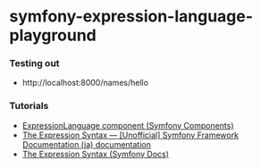 symfony-expression-language-playground
======================================
### Testing out
- http://localhost:8000/names/hello

### Tutorials
- [ExpressionLanguage component (Symfony Components)](https://symfony.com/components/ExpressionLanguage)
- [The Expression Syntax — [Unofficial] Symfony Framework Documentation (ja) documentation](https://okazy.github.io/symfony-docs/components/expression_language/syntax.html)
- [The Expression Syntax (Symfony Docs)](https://symfony.com/doc/current/reference/formats/expression_language.html#ternary-operators)
